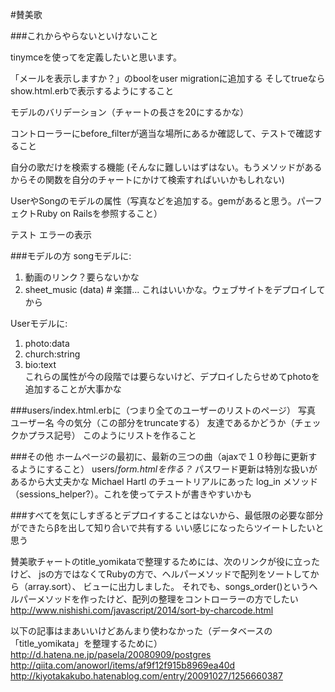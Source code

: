 #賛美歌

###これからやらないといけないこと

tinymceを使って<span>を定義したいと思います。

「メールを表示しますか？」のboolをuser migrationに追加する
そしてtrueならshow.html.erbで表示するようにすること

モデルのバリデーション（チャートの長さを20にするかな）

コントローラーにbefore_filterが適当な場所にあるか確認して、テストで確認すること

自分の歌だけを検索する機能 (そんなに難しいはずはない。もうメソッドがあるからその関数を自分のチャートにかけて検索すればいいかもしれない)

UserやSongのモデルの属性（写真などを追加する。gemがあると思う。パーフェクトRuby on Railsを参照すること）

テスト
エラーの表示

###モデルの方
songモデルに:<br/>
1. 動画のリンク？要らないかな
2. sheet_music (data) # 楽譜... これはいいかな。ウェブサイトをデプロイしてから<br/>

Userモデルに:<br/>
1. photo:data<br/>
2. church:string<br/>
3. bio:text<br/>
これらの属性が今の段階では要らないけど、デプロイしたらせめてphotoを追加することが大事かな

###users/index.html.erbに（つまり全てのユーザーのリストのページ）
写真 ユーザー名 今の気分（この部分をtruncateする） 友達であるかどうか（チェックかプラス記号）
このようにリストを作ること

###その他
ホームページの最初に、最新の三つの曲（ajaxで１０秒毎に更新するようにすること）
users/_form.htmlを作る？_ パスワード更新は特別な扱いがあるから大丈夫かな
Michael Hartl のチュートリアルにあった log_in メソッド（sessions_helper?）。これを使ってテストが書きやすいかも

###すべてを気にしすぎるとデプロイすることはないから、最低限の必要な部分ができたらβを出して知り合いで共有する
いい感じになったらツイートしたいと思う



賛美歌チャートのtitle_yomikataで整理するためには、次のリンクが役に立ったけど、
jsの方ではなくてRubyの方で、ヘルパーメソッドで配列をソートしてから（array.sort）、
ビューに出力しました。
それでも、songs_order()というヘルパーメソッドを作ったけど、配列の整理をコントローラーの方でしたい
http://www.nishishi.com/javascript/2014/sort-by-charcode.html

以下の記事はまあいいけどあんまり使わなかった（データベースの「title_yomikata」を整理するために）
http://d.hatena.ne.jp/pasela/20080909/postgres
http://qiita.com/anoworl/items/af9f12f915b8969ea40d
http://kiyotakakubo.hatenablog.com/entry/20091027/1256660387
